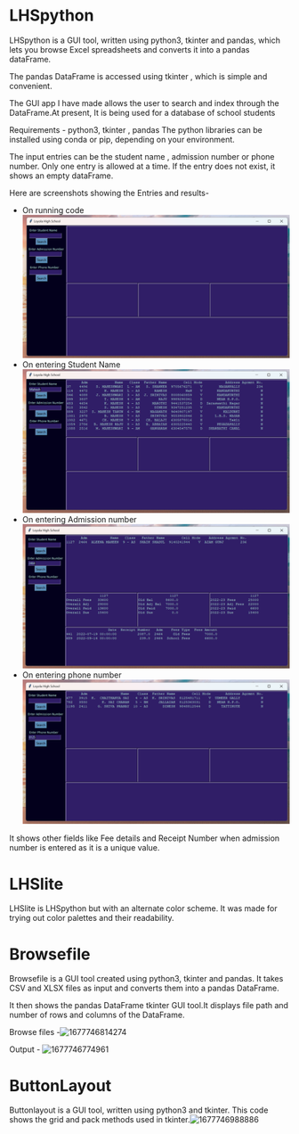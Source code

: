 # LHSpython

LHSpython is a GUI tool, written using python3, tkinter and pandas,  which lets you browse Excel spreadsheets and converts it into a pandas dataFrame.

The pandas DataFrame is accessed using tkinter , which is simple and convenient.

The GUI app I have made allows the user to search and index through the DataFrame.At present, It is being used for a database of school students

Requirements - python3, tkinter , pandas
The python libraries can be installed using conda or pip, depending on your environment.

The input entries can be the student name , admission number or phone number. Only one entry is allowed at a time. If the entry does not exist, it shows an empty dataFrame.

Here are screenshots showing the Entries and results-

* On running code![1677745834657](images/1677745834657.png)
* On entering Student Name![1677745883281](images/1677745883281.png)
* On entering Admission number![1677745934611](images/1677745934611.png)
* On entering phone number![1677746020942](images/1677746020942.png)

It shows other fields like Fee details and Receipt Number when admission number is entered as it is a unique value.

# LHSlite

LHSlite is LHSpython but with an alternate color scheme. It was made for trying out color palettes and their readability.

# Browsefile

Browsefile is a GUI tool created using python3, tkinter and pandas. It takes CSV and XLSX files as input and converts them into a pandas DataFrame.

It then shows the pandas DataFrame tkinter GUI tool.It displays file path and number of rows and columns of the DataFrame.

Browse files -![1677746814274](image/README/1677746814274.png)

Output - ![1677746774961](image/README/1677746774961.png)

# ButtonLayout

Buttonlayout is a GUI tool, written using python3 and tkinter. This code shows the grid and pack methods used in tkinter.![1677746988886](image/README/1677746988886.png)
